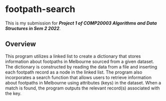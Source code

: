 # footpath-search

This is my submission for ***Project 1 of COMP20003 Algorithms and Data Structures in Sem 2 2022***. 

## Overview

This program utilizes a linked list to create a dictionary that stores information about footpaths in Melbourne sourced from a given dataset. The dictionary is constructed by reading the data from a file and inserting each footpath record as a node in the linked list. The program also incorporates a search function that allows users to retrieve information about footpaths in Melbourne using attributes (keys) in the dataset. When a match is found, the program outputs the relevant record(s) associated with the key.

## 
